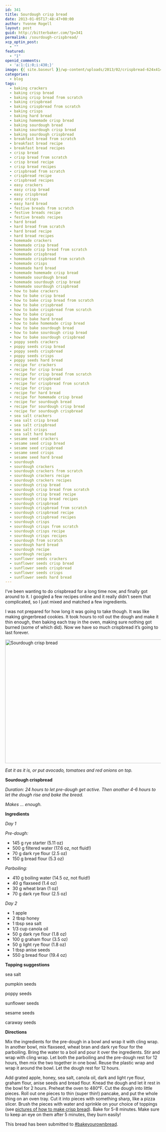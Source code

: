 ```yaml
---
id: 341
title: Sourdough crisp bread
date: 2013-01-05T17:48:47+00:00
author: Yvonne Rogell
layout: post
guid: http://bitterbaker.com/?p=341
permalink: /sourdough-crispbread/
xcp_optin_post:
  - ""
featured:
  - "1"
openid_comments:
  - 'a:1:{i:0;i:430;}'
image: {{ site.baseurl }}/wp-content/uploads/2013/02/crispbread-624x414.jpg
categories:
  - blog
tags:
  - baking crackers
  - baking crisp bread
  - baking crisp bread from scratch
  - baking crispbread
  - baking crispbread from scratch
  - baking crisps
  - baking hard bread
  - baking homemade crisp bread
  - baking sourdough bread
  - baking sourdough crisp bread
  - baking sourdough crispbread
  - breakfast bread from scratch
  - breakfast bread recipe
  - breakfast bread recipes
  - crisp bread
  - crisp bread from scratch
  - crisp bread recipe
  - crisp bread recipes
  - crispbread from scratch
  - crispbread recipe
  - crispbread recipes
  - easy crackers
  - easy crisp bread
  - easy crispbread
  - easy crisps
  - easy hard bread
  - festive breads from scratch
  - festive breads recipe
  - festive breads recipes
  - hard bread
  - hard bread from scratch
  - hard bread recipe
  - hard bread recipes
  - homemade crackers
  - homemade crisp bread
  - homemade crisp bread from scratch
  - homemade crispbread
  - homemade crispbread from scratch
  - homemade crisps
  - homemade hard bread
  - homemade homemade crisp bread
  - homemade sourdough bread
  - homemade sourdough crisp bread
  - homemade sourdough crispbread
  - how to bake crackers
  - how to bake crisp bread
  - how to bake crisp bread from scratch
  - how to bake crispbread
  - how to bake crispbread from scratch
  - how to bake crisps
  - how to bake hard bread
  - how to bake homemade crisp bread
  - how to bake sourdough bread
  - how to bake sourdough crisp bread
  - how to bake sourdough crispbread
  - poppy seeds crackers
  - poppy seeds crisp bread
  - poppy seeds crispbread
  - poppy seeds crisps
  - poppy seeds hard bread
  - recipe for crackers
  - recipe for crisp bread
  - recipe for crisp bread from scratch
  - recipe for crispbread
  - recipe for crispbread from scratch
  - recipe for crisps
  - recipe for hard bread
  - recipe for homemade crisp bread
  - recipe for sourdough bread
  - recipe for sourdough crisp bread
  - recipe for sourdough crispbread
  - sea salt crackers
  - sea salt crisp bread
  - sea salt crispbread
  - sea salt crisps
  - sea salt hard bread
  - sesame seed crackers
  - sesame seed crisp bread
  - sesame seed crispbread
  - sesame seed crisps
  - sesame seed hard bread
  - sourdough
  - sourdough crackers
  - sourdough crackers from scratch
  - sourdough crackers recipe
  - sourdough crackers recipes
  - sourdough crisp bread
  - sourdough crisp bread from scratch
  - sourdough crisp bread recipe
  - sourdough crisp bread recipes
  - sourdough crispbread
  - sourdough crispbread from scratch
  - sourdough crispbread recipe
  - sourdough crispbread recipes
  - sourdough crisps
  - sourdough crisps from scratch
  - sourdough crisps recipe
  - sourdough crisps recipes
  - sourdough from scratch
  - sourdough hard bread
  - sourdough recipe
  - sourdough recipes
  - sunflower seeds crackers
  - sunflower seeds crisp bread
  - sunflower seeds crispbread
  - sunflower seeds crisps
  - sunflower seeds hard bread
---
```

I&#8217;ve been wanting to do crispbread for a long time now, and finally got around to it. I googled a few recipes online and it really didn&#8217;t seem that complicated, so I just mixed and matched a few ingredients.

I was not prepared for how long it was going to take though. It was like making gingerbread cookies. It took hours to roll out the dough and make it thin enough, then baking each tray in the oven, making sure nothing got burned (some of which did). Now we have so much crispbread it&#8217;s going to last forever.

[<img class="pinthis" title="Sourdough crisp bread | bitterbaker.com" alt="Sourdough crisp bread" src="http://bitterbaker.com/images/crispbread.jpg" width="600" height="399" />](http://bitterbaker.com/?p=367)
  
_Eat it as it is, or put avocado, tomatoes and red onions on top._ 

**Sourdough crispbread**

_Duration: 24 hours to let pre-dough get active. Then another 4-6 hours to let the dough rise and bake the bread._
  
 _Makes &#8230; enough._

**Ingredients**
  
_Day 1_

_Pre-dough:_

  * 145 g rye starter (5.11 oz)
  * 500 g filtered water (17.6 oz, not fluid!)
  * 70 g dark rye flour (2.5 oz)
  * 150 g bread flour (5.3 oz)

_Parboiling:_

  * 410 g boiling water (14.5 oz, not fluid!)
  * 40 g flaxseed (1.4 oz)
  * 30 g wheat bran (1 oz)
  * 70 g dark rye flour (2.5 oz)

_Day 2_

  * 1 apple
  * 2 tbsp honey
  * 1 tbsp sea salt
  * 1/3 cup canola oil
  * 50 g dark rye flour (1.8 oz)
  * 100 g graham flour (3.5 oz)
  * 50 g light rye flour (1.8 oz)
  * 1 tbsp anise seeds
  * 550 g bread flour (19.4 oz)

**Topping suggestions**
  
sea salt
  
pumpkin seeds
  
poppy seeds
  
sunflower seeds
  
sesame seeds
  
caraway seeds

**Directions**
  
Mix the ingredients for the pre-dough in a bowl and wrap it with cling wrap. In another bowl, mix flaxseed, wheat bran and dark rye flour for the parboiling. Bring the water to a boil and pour it over the ingredients. Stir and wrap with cling wrap. Let both the parboiling and the pre-dough rest for 12 hours, then mix the two together in one bowl. Reuse the plastic wrap and wrap it around the bowl. Let the dough rest for 12 hours.

Add grated apple, honey, sea salt, canola oil, dark and light rye flour, graham flour, anise seeds and bread flour. Knead the dough and let it rest in the bowl for 2 hours. Preheat the oven to 480°F. Cut the dough into little pieces. Roll out one pieces to thin (super thin!) pancake, and put the whole thing on an oven tray. Cut it into pieces with something sharp, like a pizza slicer. Brush the pieces with water and sprinkle on your choice of toppings (see <a title="How to make crisp bread" href="http://bitterbaker.com/how-to-make-crispbread/" target="_blank">pictures of how to make crisp bread</a>). Bake for 5-8 minutes. Make sure to keep an eye on them after 5 minutes, they burn easily!

This bread has been submitted to <a href=" http://www.roxanashomebaking.com/bake-your-own-bread/" target="_blank">#bakeyourownbread</a>.
